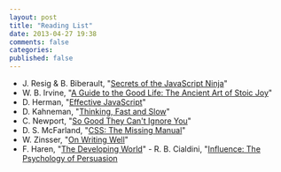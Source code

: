 ```yaml
---
layout: post
title: "Reading List"
date: 2013-04-27 19:38
comments: false
categories:
published: false
---
```


   - J. Resig & B. Biberault, "[Secrets of the JavaScript Ninja](http://goo.gl/JuoNt)"
   - W. B. Irvine,
     "[A Guide to the Good Life: The Ancient Art of Stoic Joy](http://goo.gl/EEKXE)"
   - D. Herman, "[Effective JavaScript](http://goo.gl/kiYQy)"
   - D. Kahneman, "[Thinking, Fast and Slow](http://goo.gl/cGO9a)"
   - C. Newport, "[So Good They Can't Ignore You](http://goo.gl/7vt8Z)"
   - D. S. McFarland,  "[CSS: The Missing Manual](http://goo.gl/RduHG)"
   - W. Zinsser, "[On Writing Well](http://www.amazon.com/Writing-Well-30th-Anniversary-Nonfiction/dp/0060891548&tag=chrgit-21)"
   - F. Haren, "[The Developing World](http://www.amazon.com/Developing-World-Fredrik-Haren/dp/9197547077/ref=sr_1_1?s=books&ie=UTF8&qid=1367409532&sr=1-1&keywords=the+developing+world&tag=chrgit-21)"
    - R. B. Cialdini, "[Influence: The Psychology of Persuasion](http://www.amazon.com/Influence-Psychology-Persuasion-Business-Essentials/dp/006124189X/ref=pd_sim_b_3&tag=chrgit-21)
